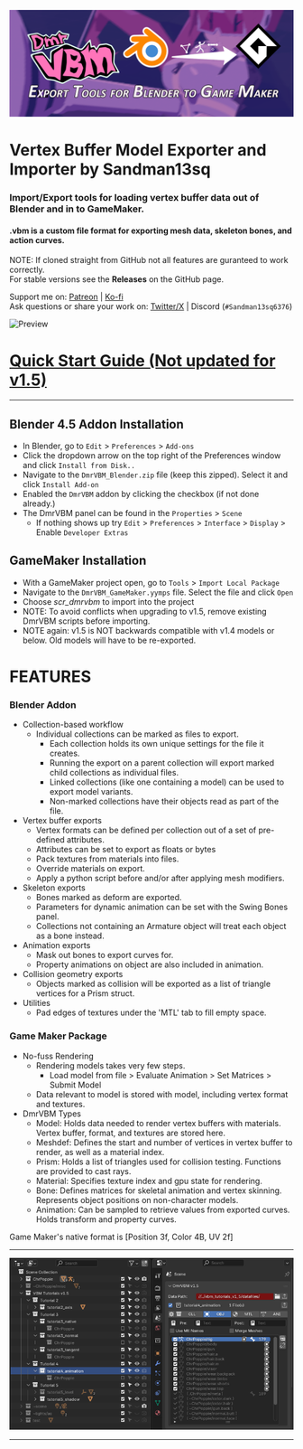 ![Repo Banner](https://github.com/Sandman13sq/DmrVBM-blender-to-gms2/blob/main/images/banner.png)

# Vertex Buffer Model Exporter and Importer by Sandman13sq
### Import/Export tools for loading vertex buffer data out of Blender and in to GameMaker.

#### .vbm is a custom file format for exporting mesh data, skeleton bones, and action curves. 

NOTE: If cloned straight from GitHub not all features are guranteed to work correctly.  
For stable versions see the **Releases** on the GitHub page.

Support me on: [Patreon](https://www.patreon.com/sandman13sq) | [Ko-fi](https://ko-fi.com/sandman13sq)  
Ask questions or share your work on: [Twitter/X](https://twitter.com/Sandman13sq) | Discord (`#Sandman13sq6376`)

![Preview](https://github.com/Sandman13sq/DmrVBM-blender-to-gms2/blob/main/images/preview.gif)

# [Quick Start Guide (Not updated for v1.5)](https://github.com/Sandman13sq/DmrVBM-blender-to-gms2/wiki/Quick-Start-Guide)

-----

## Blender 4.5 Addon Installation
* In Blender, go to `Edit` > `Preferences` > `Add-ons`
* Click the dropdown arrow on the top right of the Preferences window and click `Install from Disk..`
* Navigate to the `DmrVBM_Blender.zip` file (keep this zipped). Select it and click `Install Add-on`
* Enabled the `DmrVBM` addon by clicking the checkbox (if not done already.)
* The DmrVBM panel can be found in the `Properties` > `Scene`
     * If nothing shows up try `Edit` > `Preferences` > `Interface` > `Display` > Enable `Developer Extras`

## GameMaker Installation
* With a GameMaker project open, go to `Tools` > `Import Local Package`
* Navigate to the `DmrVBM_GameMaker.yymps` file. Select the file and click `Open`
* Choose *scr_dmrvbm* to import into the project
* NOTE: To avoid conflicts when upgrading to v1.5, remove existing DmrVBM scripts before importing.
* NOTE again: v1.5 is NOT backwards compatible with v1.4 models or below. Old models will have to be re-exported.

# FEATURES
### Blender Addon
- Collection-based workflow
	- Individual collections can be marked as files to export.
		- Each collection holds its own unique settings for the file it creates.
		- Running the export on a parent collection will export marked child collections as individual files.
		- Linked collections (like one containing a model) can be used to export model variants.
		- Non-marked collections have their objects read as part of the file.
- Vertex buffer exports
	- Vertex formats can be defined per collection out of a set of pre-defined attributes.
	- Attributes can be set to export as floats or bytes
	- Pack textures from materials into files.
	- Override materials on export.
	- Apply a python script before and/or after applying mesh modifiers.
- Skeleton exports
	- Bones marked as deform are exported.
	- Parameters for dynamic animation can be set with the Swing Bones panel.
	- Collections not containing an Armature object will treat each object as a bone instead.
- Animation exports
	- Mask out bones to export curves for.
	- Property animations on object are also included in animation.
- Collision geometry exports
	- Objects marked as collision will be exported as a list of triangle vertices for a Prism struct.
- Utilities
	- Pad edges of textures under the 'MTL' tab to fill empty space.

### Game Maker Package
- No-fuss Rendering
	- Rendering models takes very few steps.
		- Load model from file > Evaluate Animation > Set Matrices > Submit Model
	- Data relevant to model is stored with model, including vertex format and textures.
- DmrVBM Types
	- Model: Holds data needed to render vertex buffers with materials. Vertex buffer, format, and textures are stored here.
	- Meshdef: Defines the start and number of vertices in vertex buffer to render, as well as a material index.
	- Prism: Holds a list of triangles used for collision testing. Functions are provided to cast rays.
	- Material: Specifies texture index and gpu state for rendering.
	- Bone: Defines matrices for skeletal animation and vertex skinning. Represents object positions on non-character models.
	- Animation: Can be sampled to retrieve values from exported curves. Holds transform and property curves.

Game Maker's native format is [Position 3f, Color 4B, UV 2f]

-----------------------------------------------------------------------------------------------

![Addon Panels](https://github.com/Sandman13sq/DmrVBM-blender-to-gms2/blob/main/images/addon.png)

-----------------------------------------------------------------------------------------------

